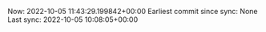 Now: 2022-10-05 11:43:29.199842+00:00 Earliest commit since sync: None Last sync: 2022-10-05 10:08:05+00:00
